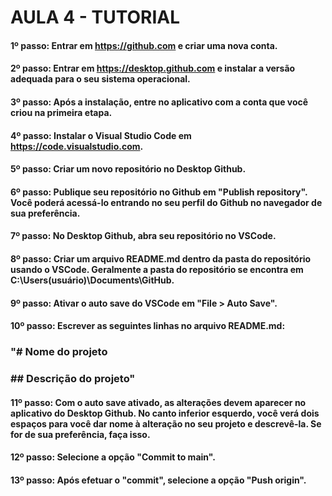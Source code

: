 # AULA 4 - TUTORIAL

#### 1º passo: Entrar em https://github.com e criar uma nova conta.

#### 2º passo: Entrar em https://desktop.github.com e instalar a versão adequada para o seu sistema operacional.

#### 3º passo: Após a instalação, entre no aplicativo com a conta que você criou na primeira etapa.

#### 4º passo: Instalar o Visual Studio Code em https://code.visualstudio.com.

#### 5º passo: Criar um novo repositório no Desktop Github.

#### 6º passo: Publique seu repositório no Github em "Publish repository". Você poderá acessá-lo entrando no seu perfil do Github no navegador de sua preferência.

#### 7º passo: No Desktop Github, abra seu repositório no VSCode.

#### 8º passo: Criar um arquivo README.md dentro da pasta do repositório usando o VSCode. Geralmente a pasta do repositório se encontra em C:\Users\(usuário)\Documents\GitHub.

#### 9º passo: Ativar o auto save do VSCode em "File > Auto Save".

#### 10º passo: Escrever as seguintes linhas no arquivo README.md:

### "# Nome do projeto
### 
### ## Descrição do projeto"

#### 11º passo: Com o auto save ativado, as alterações devem aparecer no aplicativo do Desktop Github. No canto inferior esquerdo, você verá dois espaços para você dar nome à alteração no seu projeto e descrevê-la. Se for de sua preferência, faça isso.

#### 12º passo: Selecione a opção "Commit to main".

#### 13º passo: Após efetuar o "commit", selecione a opção "Push origin".